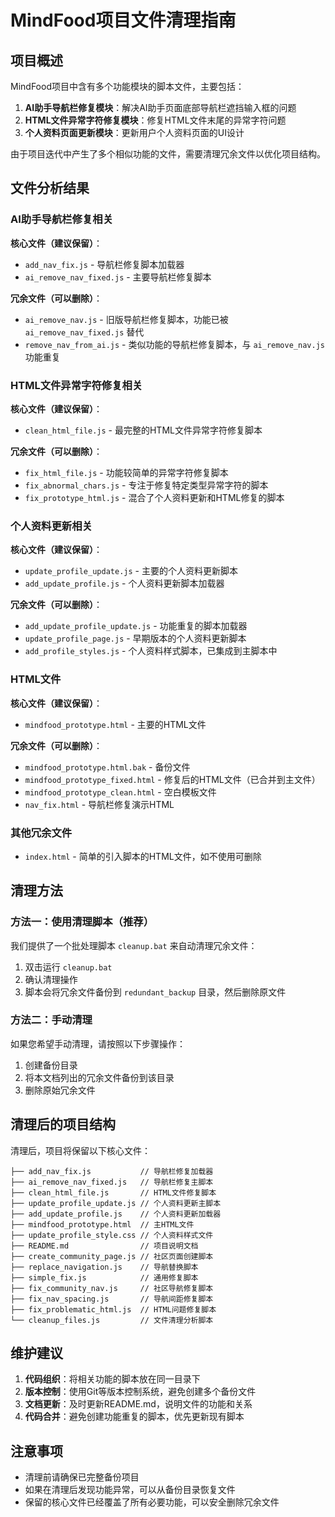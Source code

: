 # MindFood项目文件清理指南

## 项目概述

MindFood项目中含有多个功能模块的脚本文件，主要包括：

1. **AI助手导航栏修复模块**：解决AI助手页面底部导航栏遮挡输入框的问题
2. **HTML文件异常字符修复模块**：修复HTML文件末尾的异常字符问题
3. **个人资料页面更新模块**：更新用户个人资料页面的UI设计

由于项目迭代中产生了多个相似功能的文件，需要清理冗余文件以优化项目结构。

## 文件分析结果

### AI助手导航栏修复相关

**核心文件（建议保留）**：
- `add_nav_fix.js` - 导航栏修复脚本加载器
- `ai_remove_nav_fixed.js` - 主要导航栏修复脚本

**冗余文件（可以删除）**：
- `ai_remove_nav.js` - 旧版导航栏修复脚本，功能已被 `ai_remove_nav_fixed.js` 替代
- `remove_nav_from_ai.js` - 类似功能的导航栏修复脚本，与 `ai_remove_nav.js` 功能重复

### HTML文件异常字符修复相关

**核心文件（建议保留）**：
- `clean_html_file.js` - 最完整的HTML文件异常字符修复脚本

**冗余文件（可以删除）**：
- `fix_html_file.js` - 功能较简单的异常字符修复脚本
- `fix_abnormal_chars.js` - 专注于修复特定类型异常字符的脚本
- `fix_prototype_html.js` - 混合了个人资料更新和HTML修复的脚本

### 个人资料更新相关

**核心文件（建议保留）**：
- `update_profile_update.js` - 主要的个人资料更新脚本
- `add_update_profile.js` - 个人资料更新脚本加载器

**冗余文件（可以删除）**：
- `add_update_profile_update.js` - 功能重复的脚本加载器
- `update_profile_page.js` - 早期版本的个人资料更新脚本
- `add_profile_styles.js` - 个人资料样式脚本，已集成到主脚本中

### HTML文件

**核心文件（建议保留）**：
- `mindfood_prototype.html` - 主要的HTML文件

**冗余文件（可以删除）**：
- `mindfood_prototype.html.bak` - 备份文件
- `mindfood_prototype_fixed.html` - 修复后的HTML文件（已合并到主文件）
- `mindfood_prototype_clean.html` - 空白模板文件
- `nav_fix.html` - 导航栏修复演示HTML

### 其他冗余文件

- `index.html` - 简单的引入脚本的HTML文件，如不使用可删除

## 清理方法

### 方法一：使用清理脚本（推荐）

我们提供了一个批处理脚本 `cleanup.bat` 来自动清理冗余文件：

1. 双击运行 `cleanup.bat`
2. 确认清理操作
3. 脚本会将冗余文件备份到 `redundant_backup` 目录，然后删除原文件

### 方法二：手动清理

如果您希望手动清理，请按照以下步骤操作：

1. 创建备份目录
2. 将本文档列出的冗余文件备份到该目录
3. 删除原始冗余文件

## 清理后的项目结构

清理后，项目将保留以下核心文件：

```
├── add_nav_fix.js           // 导航栏修复加载器
├── ai_remove_nav_fixed.js   // 导航栏修复主脚本
├── clean_html_file.js       // HTML文件修复脚本
├── update_profile_update.js // 个人资料更新主脚本
├── add_update_profile.js    // 个人资料更新加载器
├── mindfood_prototype.html  // 主HTML文件
├── update_profile_style.css // 个人资料样式文件
├── README.md                // 项目说明文档
├── create_community_page.js // 社区页面创建脚本
├── replace_navigation.js    // 导航替换脚本
├── simple_fix.js            // 通用修复脚本
├── fix_community_nav.js     // 社区导航修复脚本
├── fix_nav_spacing.js       // 导航间距修复脚本
├── fix_problematic_html.js  // HTML问题修复脚本
└── cleanup_files.js         // 文件清理分析脚本
```

## 维护建议

1. **代码组织**：将相关功能的脚本放在同一目录下
2. **版本控制**：使用Git等版本控制系统，避免创建多个备份文件
3. **文档更新**：及时更新README.md，说明文件的功能和关系
4. **代码合并**：避免创建功能重复的脚本，优先更新现有脚本

## 注意事项

- 清理前请确保已完整备份项目
- 如果在清理后发现功能异常，可以从备份目录恢复文件
- 保留的核心文件已经覆盖了所有必要功能，可以安全删除冗余文件 
 
 
 
 
 
 
 
 
 
 
 
 
 
 
 
 
 
 
 
 